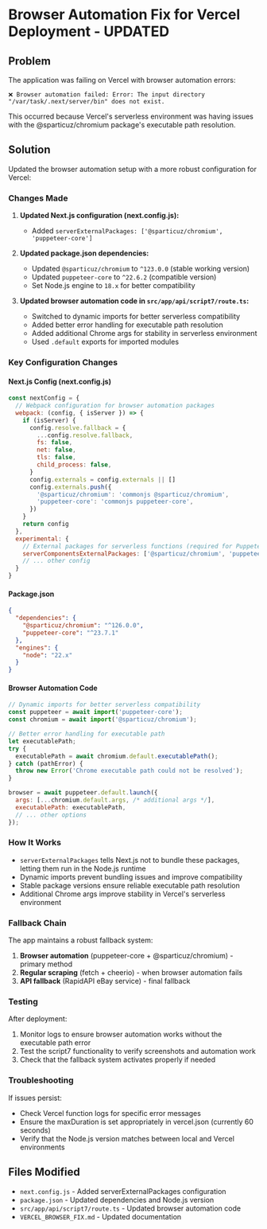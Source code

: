 # Browser Automation Fix for Vercel Deployment - UPDATED

## Problem
The application was failing on Vercel with browser automation errors:
```
❌ Browser automation failed: Error: The input directory "/var/task/.next/server/bin" does not exist.
```

This occurred because Vercel's serverless environment was having issues with the @sparticuz/chromium package's executable path resolution.

## Solution
Updated the browser automation setup with a more robust configuration for Vercel:

### Changes Made

1. **Updated Next.js configuration (next.config.js):**
   - Added `serverExternalPackages: ['@sparticuz/chromium', 'puppeteer-core']`

2. **Updated package.json dependencies:**
   - Updated `@sparticuz/chromium` to `^123.0.0` (stable working version)
   - Updated `puppeteer-core` to `^22.6.2` (compatible version)
   - Set Node.js engine to `18.x` for better compatibility

3. **Updated browser automation code in `src/app/api/script7/route.ts`:**
   - Switched to dynamic imports for better serverless compatibility
   - Added better error handling for executable path resolution
   - Added additional Chrome args for stability in serverless environment
   - Used `.default` exports for imported modules

### Key Configuration Changes

#### Next.js Config (next.config.js)
```javascript
const nextConfig = {
  // Webpack configuration for browser automation packages
  webpack: (config, { isServer }) => {
    if (isServer) {
      config.resolve.fallback = {
        ...config.resolve.fallback,
        fs: false,
        net: false,
        tls: false,
        child_process: false,
      }
      config.externals = config.externals || []
      config.externals.push({
        '@sparticuz/chromium': 'commonjs @sparticuz/chromium',
        'puppeteer-core': 'commonjs puppeteer-core',
      })
    }
    return config
  },
  experimental: {
    // External packages for serverless functions (required for Puppeteer on Vercel)
    serverComponentsExternalPackages: ['@sparticuz/chromium', 'puppeteer-core'],
    // ... other config
  }
}
```

#### Package.json
```json
{
  "dependencies": {
    "@sparticuz/chromium": "^126.0.0",
    "puppeteer-core": "^23.7.1"
  },
  "engines": {
    "node": "22.x"
  }
}
```

#### Browser Automation Code
```javascript
// Dynamic imports for better serverless compatibility
const puppeteer = await import('puppeteer-core');
const chromium = await import('@sparticuz/chromium');

// Better error handling for executable path
let executablePath;
try {
  executablePath = await chromium.default.executablePath();
} catch (pathError) {
  throw new Error('Chrome executable path could not be resolved');
}

browser = await puppeteer.default.launch({
  args: [...chromium.default.args, /* additional args */],
  executablePath: executablePath,
  // ... other options
});
```

### How It Works
- `serverExternalPackages` tells Next.js not to bundle these packages, letting them run in the Node.js runtime
- Dynamic imports prevent bundling issues and improve compatibility
- Stable package versions ensure reliable executable path resolution
- Additional Chrome args improve stability in Vercel's serverless environment

### Fallback Chain
The app maintains a robust fallback system:
1. **Browser automation** (puppeteer-core + @sparticuz/chromium) - primary method
2. **Regular scraping** (fetch + cheerio) - when browser automation fails
3. **API fallback** (RapidAPI eBay service) - final fallback

### Testing
After deployment:
1. Monitor logs to ensure browser automation works without the executable path error
2. Test the script7 functionality to verify screenshots and automation work
3. Check that the fallback system activates properly if needed

### Troubleshooting
If issues persist:
- Check Vercel function logs for specific error messages
- Ensure the maxDuration is set appropriately in vercel.json (currently 60 seconds)
- Verify that the Node.js version matches between local and Vercel environments

## Files Modified
- `next.config.js` - Added serverExternalPackages configuration
- `package.json` - Updated dependencies and Node.js version
- `src/app/api/script7/route.ts` - Updated browser automation code
- `VERCEL_BROWSER_FIX.md` - Updated documentation 